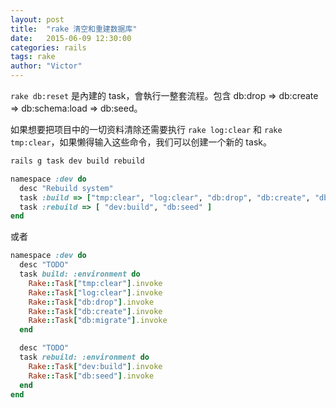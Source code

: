 ```yaml
---
layout: post
title:  "rake 清空和重建数据库"
date:   2015-06-09 12:30:00
categories: rails
tags: rake
author: "Victor"
---
```


```rake db:reset``` 是內建的 task，會執行一整套流程。包含 db:drop => db:create
=> db:schema:load => db:seed。

如果想要把项目中的一切资料清除还需要执行 `rake log:clear` 和 `rake tmp:clear`，如果懒得输入这些命令，我们可以创建一个新的 task。

```ruby
rails g task dev build rebuild
```

```ruby
namespace :dev do
  desc "Rebuild system"
  task :build => ["tmp:clear", "log:clear", "db:drop", "db:create", "db:migrate"]
  task :rebuild => [ "dev:build", "db:seed" ]
end
```

或者

```ruby
namespace :dev do
  desc "TODO"
  task build: :environment do
    Rake::Task["tmp:clear"].invoke
    Rake::Task["log:clear"].invoke
    Rake::Task["db:drop"].invoke
    Rake::Task["db:create"].invoke
    Rake::Task["db:migrate"].invoke
  end

  desc "TODO"
  task rebuild: :environment do
    Rake::Task["dev:build"].invoke
    Rake::Task["db:seed"].invoke
  end
end
```

